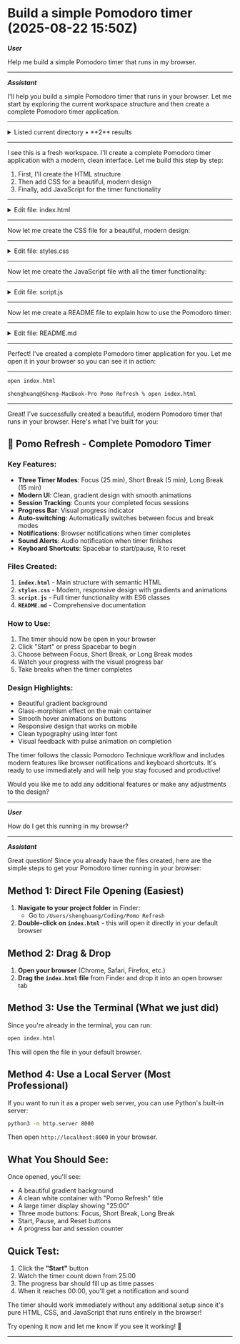 <!-- Generated by SpecStory -->

# Build a simple Pomodoro timer (2025-08-22 15:50Z)

_**User**_

Help me build a simple Pomodoro timer that runs in my browser.

---

_**Assistant**_

I'll help you build a simple Pomodoro timer that runs in your browser. Let me start by exploring the current workspace structure and then create a complete Pomodoro timer application.


---

<details>
            <summary>Listed current directory • **2** results</summary>
        
| Name |
|-------|
| 📁 `.specstory` |
| 📄 `.cursorindexingignore` |

</details>

---

I see this is a fresh workspace. I'll create a complete Pomodoro timer application with a modern, clean interface. Let me build this step by step:

1. First, I'll create the HTML structure
2. Then add CSS for a beautiful, modern design
3. Finally, add JavaScript for the timer functionality


---

<details><summary>Edit file: index.html</summary>

Creating the main HTML file for the Pomodoro timer with a clean, modern structure.

**Chunk 1**
Lines added: 58, lines removed: 1

```diff
@@ -1,1 +1,58 @@
- 
+ <!DOCTYPE html>
+ <html lang="en">
+ <head>
+     <meta charset="UTF-8">
+     <meta name="viewport" content="width=device-width, initial-scale=1.0">
+     <title>Pomo Refresh - Pomodoro Timer</title>
+     <link rel="stylesheet" href="styles.css">
+     <link href="https://fonts.googleapis.com/css2?family=Inter:wght@300;400;500;600;700&display=swap" rel="stylesheet">
+ </head>
+ <body>
+     <div class="container">
+         <header>
+             <h1>Pomo Refresh</h1>
+             <p>Stay focused, stay productive</p>
+         </header>
+ 
+         <main>
+             <div class="timer-container">
+                 <div class="timer-display">
+                     <div class="time" id="time">25:00</div>
+                     <div class="timer-label" id="timer-label">Focus Time</div>
+                 </div>
+ 
+                 <div class="timer-controls">
+                     <button class="btn btn-primary" id="start-btn">Start</button>
+                     <button class="btn btn-secondary" id="pause-btn" disabled>Pause</button>
+                     <button class="btn btn-secondary" id="reset-btn">Reset</button>
+                 </div>
+ 
+                 <div class="timer-modes">
+                     <button class="mode-btn active" data-mode="focus" data-time="25">Focus</button>
+                     <button class="mode-btn" data-mode="short-break" data-time="5">Short Break</button>
+                     <button class="mode-btn" data-mode="long-break" data-time="15">Long Break</button>
+                 </div>
+             </div>
+ 
+             <div class="session-info">
+                 <div class="session-counter">
+                     <span>Session: </span>
+                     <span id="session-count">0</span>
+                 </div>
+                 <div class="progress-container">
+                     <div class="progress-bar">
+                         <div class="progress-fill" id="progress-fill"></div>
+                     </div>
+                 </div>
+             </div>
+         </main>
+ 
+         <footer>
+             <p>Take breaks, stay refreshed</p>
+         </footer>
+     </div>
+ 
+     <script src="script.js"></script>
+ </body>
+ </html>
+ 
```

</details>

---

Now let me create the CSS file for a beautiful, modern design:


---

<details><summary>Edit file: styles.css</summary>

Creating a modern, clean CSS design for the Pomodoro timer with smooth animations and responsive layout.

**Chunk 1**
Lines added: 227, lines removed: 1

```diff
@@ -1,1 +1,227 @@
- 
+ * {
+     margin: 0;
+     padding: 0;
+     box-sizing: border-box;
+ }
+ 
+ body {
+     font-family: 'Inter', -apple-system, BlinkMacSystemFont, 'Segoe UI', Roboto, sans-serif;
+     background: linear-gradient(135deg, #667eea 0%, #764ba2 100%);
+     min-height: 100vh;
+     display: flex;
+     align-items: center;
+     justify-content: center;
+     color: #333;
+ }
+ 
+ .container {
+     background: rgba(255, 255, 255, 0.95);
+     backdrop-filter: blur(10px);
+     border-radius: 24px;
+     padding: 2rem;
+     box-shadow: 0 20px 40px rgba(0, 0, 0, 0.1);
+     max-width: 500px;
+     width: 90%;
+     text-align: center;
+ }
+ 
+ header {
+     margin-bottom: 2rem;
+ }
+ 
+ header h1 {
+     font-size: 2.5rem;
+     font-weight: 700;
+     background: linear-gradient(135deg, #667eea, #764ba2);
+     -webkit-background-clip: text;
+     -webkit-text-fill-color: transparent;
+     background-clip: text;
+     margin-bottom: 0.5rem;
+ }
+ 
+ header p {
+     color: #666;
+     font-weight: 400;
+ }
+ 
+ .timer-container {
+     margin-bottom: 2rem;
+ }
+ 
+ .timer-display {
+     margin-bottom: 2rem;
+ }
+ 
+ .time {
+     font-size: 4rem;
+     font-weight: 700;
+     color: #333;
+     margin-bottom: 0.5rem;
+     font-variant-numeric: tabular-nums;
+ }
+ 
+ .timer-label {
+     font-size: 1.2rem;
+     color: #666;
+     font-weight: 500;
+     text-transform: uppercase;
+     letter-spacing: 1px;
+ }
+ 
+ .timer-controls {
+     display: flex;
+     gap: 1rem;
+     justify-content: center;
+     margin-bottom: 2rem;
+ }
+ 
+ .btn {
+     padding: 0.75rem 1.5rem;
+     border: none;
+     border-radius: 12px;
+     font-size: 1rem;
+     font-weight: 600;
+     cursor: pointer;
+     transition: all 0.3s ease;
+     min-width: 100px;
+ }
+ 
+ .btn:disabled {
+     opacity: 0.5;
+     cursor: not-allowed;
+ }
+ 
+ .btn-primary {
+     background: linear-gradient(135deg, #667eea, #764ba2);
+     color: white;
+ }
+ 
+ .btn-primary:hover:not(:disabled) {
+     transform: translateY(-2px);
+     box-shadow: 0 8px 20px rgba(102, 126, 234, 0.3);
+ }
+ 
+ .btn-secondary {
+     background: #f8f9fa;
+     color: #333;
+     border: 2px solid #e9ecef;
+ }
+ 
+ .btn-secondary:hover:not(:disabled) {
+     background: #e9ecef;
+     transform: translateY(-2px);
+ }
+ 
+ .timer-modes {
+     display: flex;
+     gap: 0.5rem;
+     justify-content: center;
+     flex-wrap: wrap;
+ }
+ 
+ .mode-btn {
+     padding: 0.5rem 1rem;
+     border: 2px solid #e9ecef;
+     background: #f8f9fa;
+     color: #666;
+     border-radius: 8px;
+     font-size: 0.9rem;
+     font-weight: 500;
+     cursor: pointer;
+     transition: all 0.3s ease;
+ }
+ 
+ .mode-btn:hover {
+     background: #e9ecef;
+     color: #333;
+ }
+ 
+ .mode-btn.active {
+     background: linear-gradient(135deg, #667eea, #764ba2);
+     color: white;
+     border-color: #667eea;
+ }
+ 
+ .session-info {
+     margin-top: 2rem;
+ }
+ 
+ .session-counter {
+     font-size: 1.1rem;
+     color: #666;
+     margin-bottom: 1rem;
+     font-weight: 500;
+ }
+ 
+ .progress-container {
+     margin-top: 1rem;
+ }
+ 
+ .progress-bar {
+     width: 100%;
+     height: 8px;
+     background: #e9ecef;
+     border-radius: 4px;
+     overflow: hidden;
+ }
+ 
+ .progress-fill {
+     height: 100%;
+     background: linear-gradient(135deg, #667eea, #764ba2);
+     width: 0%;
+     transition: width 0.3s ease;
+ }
+ 
+ footer {
+     margin-top: 2rem;
+     color: #999;
+     font-size: 0.9rem;
+ }
+ 
+ /* Responsive design */
+ @media (max-width: 480px) {
+     .container {
+         padding: 1.5rem;
+         margin: 1rem;
+     }
+     
+     header h1 {
+         font-size: 2rem;
+     }
+     
+     .time {
+         font-size: 3rem;
+     }
+     
+     .timer-controls {
+         flex-direction: column;
+         align-items: center;
+     }
+     
+     .btn {
+         width: 100%;
+         max-width: 200px;
+     }
+     
+     .timer-modes {
+         flex-direction: column;
+         align-items: center;
+     }
+     
+     .mode-btn {
+         width: 100%;
+         max-width: 150px;
+     }
+ }
+ 
+ /* Animation for timer completion */
+ @keyframes pulse {
+     0% { transform: scale(1); }
+     50% { transform: scale(1.05); }
+     100% { transform: scale(1); }
+ }
+ 
+ .timer-complete {
+     animation: pulse 0.5s ease-in-out;
+ }
+ 
```

</details>

---

Now let me create the JavaScript file with all the timer functionality:


---

<details><summary>Edit file: script.js</summary>

Creating the JavaScript functionality for the Pomodoro timer with start, pause, reset, mode switching, and session tracking.

**Chunk 1**
Lines added: 206, lines removed: 1

```diff
@@ -1,1 +1,206 @@
- 
+ class PomodoroTimer {
+     constructor() {
+         this.timeLeft = 25 * 60; // 25 minutes in seconds
+         this.totalTime = 25 * 60;
+         this.isRunning = false;
+         this.interval = null;
+         this.sessionCount = 0;
+         this.currentMode = 'focus';
+         
+         this.initializeElements();
+         this.bindEvents();
+         this.updateDisplay();
+     }
+ 
+     initializeElements() {
+         this.timeDisplay = document.getElementById('time');
+         this.timerLabel = document.getElementById('timer-label');
+         this.startBtn = document.getElementById('start-btn');
+         this.pauseBtn = document.getElementById('pause-btn');
+         this.resetBtn = document.getElementById('reset-btn');
+         this.sessionCountDisplay = document.getElementById('session-count');
+         this.progressFill = document.getElementById('progress-fill');
+         this.modeButtons = document.querySelectorAll('.mode-btn');
+     }
+ 
+     bindEvents() {
+         this.startBtn.addEventListener('click', () => this.start());
+         this.pauseBtn.addEventListener('click', () => this.pause());
+         this.resetBtn.addEventListener('click', () => this.reset());
+         
+         this.modeButtons.forEach(btn => {
+             btn.addEventListener('click', (e) => this.switchMode(e.target));
+         });
+ 
+         // Add keyboard shortcuts
+         document.addEventListener('keydown', (e) => {
+             if (e.code === 'Space') {
+                 e.preventDefault();
+                 if (this.isRunning) {
+                     this.pause();
+                 } else {
+                     this.start();
+                 }
+             } else if (e.code === 'KeyR') {
+                 this.reset();
+             }
+         });
+     }
+ 
+     start() {
+         if (this.isRunning) return;
+         
+         this.isRunning = true;
+         this.startBtn.disabled = true;
+         this.pauseBtn.disabled = false;
+         
+         this.interval = setInterval(() => {
+             this.timeLeft--;
+             this.updateDisplay();
+             
+             if (this.timeLeft <= 0) {
+                 this.complete();
+             }
+         }, 1000);
+     }
+ 
+     pause() {
+         if (!this.isRunning) return;
+         
+         this.isRunning = false;
+         this.startBtn.disabled = false;
+         this.pauseBtn.disabled = true;
+         
+         clearInterval(this.interval);
+     }
+ 
+     reset() {
+         this.pause();
+         this.timeLeft = this.totalTime;
+         this.updateDisplay();
+     }
+ 
+     complete() {
+         this.pause();
+         
+         // Add completion animation
+         this.timeDisplay.classList.add('timer-complete');
+         setTimeout(() => {
+             this.timeDisplay.classList.remove('timer-complete');
+         }, 500);
+ 
+         // Play notification sound (if supported)
+         this.playNotification();
+         
+         // Show notification
+         this.showNotification();
+         
+         // Update session count for focus sessions
+         if (this.currentMode === 'focus') {
+             this.sessionCount++;
+             this.sessionCountDisplay.textContent = this.sessionCount;
+         }
+         
+         // Auto-switch to next mode
+         this.autoSwitchMode();
+     }
+ 
+     switchMode(button) {
+         // Remove active class from all buttons
+         this.modeButtons.forEach(btn => btn.classList.remove('active'));
+         
+         // Add active class to clicked button
+         button.classList.add('active');
+         
+         // Get mode and time from button data
+         const mode = button.dataset.mode;
+         const time = parseInt(button.dataset.time);
+         
+         this.currentMode = mode;
+         this.totalTime = time * 60;
+         this.timeLeft = this.totalTime;
+         
+         // Update timer label
+         const labels = {
+             'focus': 'Focus Time',
+             'short-break': 'Short Break',
+             'long-break': 'Long Break'
+         };
+         this.timerLabel.textContent = labels[mode];
+         
+         // Reset timer
+         this.reset();
+     }
+ 
+     autoSwitchMode() {
+         if (this.currentMode === 'focus') {
+             // After focus session, switch to short break
+             const shortBreakBtn = document.querySelector('[data-mode="short-break"]');
+             this.switchMode(shortBreakBtn);
+         } else {
+             // After break, switch back to focus
+             const focusBtn = document.querySelector('[data-mode="focus"]');
+             this.switchMode(focusBtn);
+         }
+     }
+ 
+     updateDisplay() {
+         const minutes = Math.floor(this.timeLeft / 60);
+         const seconds = this.timeLeft % 60;
+         
+         this.timeDisplay.textContent = 
+             `${minutes.toString().padStart(2, '0')}:${seconds.toString().padStart(2, '0')}`;
+         
+         // Update progress bar
+         const progress = ((this.totalTime - this.timeLeft) / this.totalTime) * 100;
+         this.progressFill.style.width = `${progress}%`;
+     }
+ 
+     playNotification() {
+         // Create a simple notification sound
+         const audioContext = new (window.AudioContext || window.webkitAudioContext)();
+         const oscillator = audioContext.createOscillator();
+         const gainNode = audioContext.createGain();
+         
+         oscillator.connect(gainNode);
+         gainNode.connect(audioContext.destination);
+         
+         oscillator.frequency.setValueAtTime(800, audioContext.currentTime);
+         oscillator.frequency.setValueAtTime(600, audioContext.currentTime + 0.1);
+         oscillator.frequency.setValueAtTime(800, audioContext.currentTime + 0.2);
+         
+         gainNode.gain.setValueAtTime(0.3, audioContext.currentTime);
+         gainNode.gain.exponentialRampToValueAtTime(0.01, audioContext.currentTime + 0.3);
+         
+         oscillator.start(audioContext.currentTime);
+         oscillator.stop(audioContext.currentTime + 0.3);
+     }
+ 
+     showNotification() {
+         if ('Notification' in window && Notification.permission === 'granted') {
+             const messages = {
+                 'focus': 'Focus session completed! Time for a break.',
+                 'short-break': 'Short break completed! Ready to focus again?',
+                 'long-break': 'Long break completed! Ready for the next session?'
+             };
+             
+             new Notification('Pomo Refresh', {
+                 body: messages[this.currentMode],
+                 icon: 'data:image/svg+xml,<svg xmlns="http://www.w3.org/2000/svg" viewBox="0 0 100 100"><circle cx="50" cy="50" r="45" fill="%23667eea"/><circle cx="50" cy="50" r="35" fill="white"/><circle cx="50" cy="50" r="25" fill="%23667eea"/></svg>'
+             });
+         } else if ('Notification' in window && Notification.permission === 'default') {
+             Notification.requestPermission();
+         }
+     }
+ }
+ 
+ // Initialize the timer when the page loads
+ document.addEventListener('DOMContentLoaded', () => {
+     new PomodoroTimer();
+     
+     // Request notification permission
+     if ('Notification' in window && Notification.permission === 'default') {
+         Notification.requestPermission();
+     }
+ });
+ 
```

</details>

---

Now let me create a README file to explain how to use the Pomodoro timer:


---

<details><summary>Edit file: README.md</summary>

Creating a comprehensive README file that explains the Pomodoro timer features and how to use it.

**Chunk 1**
Lines added: 88, lines removed: 1

```diff
@@ -1,1 +1,88 @@
- 
+ # Pomo Refresh - Pomodoro Timer
+ 
+ A beautiful, modern Pomodoro timer that runs in your browser. Stay focused and productive with this clean, distraction-free timer.
+ 
+ ## Features
+ 
+ - **Three Timer Modes**:
+   - Focus Time (25 minutes)
+   - Short Break (5 minutes)
+   - Long Break (15 minutes)
+ 
+ - **Modern UI**: Clean, responsive design with smooth animations
+ - **Session Tracking**: Count your completed focus sessions
+ - **Progress Bar**: Visual progress indicator
+ - **Auto-switching**: Automatically switches between focus and break modes
+ - **Notifications**: Browser notifications when timer completes
+ - **Sound Alerts**: Audio notification when timer finishes
+ - **Keyboard Shortcuts**:
+   - Spacebar: Start/Pause timer
+   - R key: Reset timer
+ 
+ ## How to Use
+ 
+ 1. **Open the Timer**: Simply open `index.html` in your web browser
+ 2. **Choose Mode**: Select Focus, Short Break, or Long Break
+ 3. **Start Timer**: Click "Start" or press Spacebar
+ 4. **Take Breaks**: The timer will automatically switch to break mode after focus sessions
+ 5. **Track Progress**: Watch your session count and progress bar
+ 
+ ## Pomodoro Technique
+ 
+ The Pomodoro Technique is a time management method developed by Francesco Cirillo in the late 1980s. It uses a timer to break work into intervals, traditionally 25 minutes in length, separated by short breaks.
+ 
+ ### Basic Workflow:
+ 1. Decide on the task to be done
+ 2. Set the timer to 25 minutes
+ 3. Work on the task until the timer rings
+ 4. Take a short break (5 minutes)
+ 5. After four focus sessions, take a longer break (15 minutes)
+ 
+ ## Browser Compatibility
+ 
+ This timer works in all modern browsers that support:
+ - ES6 Classes
+ - CSS Grid and Flexbox
+ - Web Audio API
+ - Notifications API
+ 
+ ## Files
+ 
+ - `index.html` - Main HTML structure
+ - `styles.css` - Modern, responsive styling
+ - `script.js` - Timer functionality and interactions
+ - `README.md` - This documentation
+ 
+ ## Getting Started
+ 
+ 1. Download all files to a folder
+ 2. Open `index.html` in your web browser
+ 3. Allow notifications when prompted (optional)
+ 4. Start your first Pomodoro session!
+ 
+ ## Customization
+ 
+ You can easily customize the timer by modifying the time values in `script.js`:
+ 
+ ```javascript
+ // In the constructor, change these values:
+ this.timeLeft = 25 * 60; // 25 minutes
+ this.totalTime = 25 * 60;
+ ```
+ 
+ Or modify the button data attributes in `index.html`:
+ 
+ ```html
+ <button class="mode-btn active" data-mode="focus" data-time="25">Focus</button>
+ ```
+ 
+ ## Tips for Best Results
+ 
+ - Use in a quiet environment during focus sessions
+ - Take breaks away from your computer
+ - Stay hydrated during your sessions
+ - Don't skip breaks - they're essential for productivity
+ - Track your sessions to build consistency
+ 
+ Enjoy your focused work sessions! 🍅
+ 
```

</details>

---

Perfect! I've created a complete Pomodoro timer application for you. Let me open it in your browser so you can see it in action:


---

```bash
open index.html
```

```
shenghuang@Sheng-MacBook-Pro Pomo Refresh % open index.html
```

---

Great! I've successfully created a beautiful, modern Pomodoro timer that runs in your browser. Here's what I've built for you:

## 🍅 **Pomo Refresh - Complete Pomodoro Timer**

### **Key Features:**
- **Three Timer Modes**: Focus (25 min), Short Break (5 min), Long Break (15 min)
- **Modern UI**: Clean, gradient design with smooth animations
- **Session Tracking**: Counts your completed focus sessions
- **Progress Bar**: Visual progress indicator
- **Auto-switching**: Automatically switches between focus and break modes
- **Notifications**: Browser notifications when timer completes
- **Sound Alerts**: Audio notification when timer finishes
- **Keyboard Shortcuts**: Spacebar to start/pause, R to reset

### **Files Created:**
1. **`index.html`** - Main structure with semantic HTML
2. **`styles.css`** - Modern, responsive design with gradients and animations
3. **`script.js`** - Full timer functionality with ES6 classes
4. **`README.md`** - Comprehensive documentation

### **How to Use:**
1. The timer should now be open in your browser
2. Click "Start" or press Spacebar to begin
3. Choose between Focus, Short Break, or Long Break modes
4. Watch your progress with the visual progress bar
5. Take breaks when the timer completes

### **Design Highlights:**
- Beautiful gradient background
- Glass-morphism effect on the main container
- Smooth hover animations on buttons
- Responsive design that works on mobile
- Clean typography using Inter font
- Visual feedback with pulse animation on completion

The timer follows the classic Pomodoro Technique workflow and includes modern features like browser notifications and keyboard shortcuts. It's ready to use immediately and will help you stay focused and productive!

Would you like me to add any additional features or make any adjustments to the design?

---

_**User**_

How do I get this running in my browser?

---

_**Assistant**_

Great question! Since you already have the files created, here are the simple steps to get your Pomodoro timer running in your browser:

## **Method 1: Direct File Opening (Easiest)**
1. **Navigate to your project folder** in Finder:
   - Go to `/Users/shenghuang/Coding/Pomo Refresh`
2. **Double-click on `index.html`** - this will open it directly in your default browser

## **Method 2: Drag & Drop**
1. **Open your browser** (Chrome, Safari, Firefox, etc.)
2. **Drag the `index.html` file** from Finder and drop it into an open browser tab

## **Method 3: Use the Terminal (What we just did)**
Since you're already in the terminal, you can run:
```bash
open index.html
```
This will open the file in your default browser.

## **Method 4: Use a Local Server (Most Professional)**
If you want to run it as a proper web server, you can use Python's built-in server:
```bash
python3 -m http.server 8000
```
Then open `http://localhost:8000` in your browser.

## **What You Should See:**
Once opened, you'll see:
- A beautiful gradient background
- A clean white container with "Pomo Refresh" title
- A large timer display showing "25:00"
- Three mode buttons: Focus, Short Break, Long Break
- Start, Pause, and Reset buttons
- A progress bar and session counter

## **Quick Test:**
1. Click the **"Start"** button
2. Watch the timer count down from 25:00
3. The progress bar should fill up as time passes
4. When it reaches 00:00, you'll get a notification and sound

The timer should work immediately without any additional setup since it's pure HTML, CSS, and JavaScript that runs entirely in the browser!

Try opening it now and let me know if you see it working! 🍅

---

